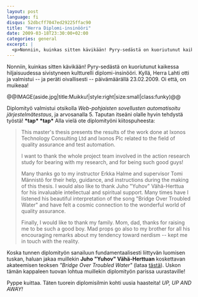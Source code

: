 ```yaml
---
layout: post
language: fi
disqus: 52dbcff7047ed29225ffac90
title: "Herra Diplomi-insinööri"
date: 2009-03-18T23:30:00+02:00
categories: general
excerpt: |
  <p>Nonniin, kuinkas sitten kävikään! Pyry-sedästä on kuoriutunut kaikessa hiljaisuudessa sivistyneen kultturelli diplomi-insinööri. Kyllä, Herra Lahti otti ja valmistui -- ja peräti oivallisesti -- päivämäärällä 23.02.2009. Oi että, on muikeaa!</p>
---
```

<p>Nonniin, kuinkas sitten kävikään! Pyry-sedästä on kuoriutunut kaikessa hiljaisuudessa sivistyneen kultturelli diplomi-insinööri. Kyllä, Herra Lahti otti ja valmistui -- ja peräti oivallisesti -- päivämäärällä 23.02.2009. Oi että, on muikeaa!</p>

@@IMAGE(aside.jpg|title:Muikku!|style:right|size:small|class:funky)@@

<p>Diplomityö valmistui otsikolla <em>Web-pohjaisten sovellusten automatisoitu järjestelmätestaus</em>, ja arvosanalla 5. Taputan itseäni olalle hyvin tehdystä työstä! <strong>*tap* *tap*</strong> Alla vielä ote diplomityöni kiitospuheesta:</p>

<blockquote>
<p>This master's thesis presents the results of the work done at Ixonos Technology Consulting Ltd and Ixonos Plc related to the field of quality assurance and test automation.</p>

<p>I want to thank the whole project team involved in the action research study for bearing with my research, and for being such good guys!</p>

<p>Many thanks go to my instructor Erkka Halme and supervisor Tomi Männistö for their help, guidance, and instructions during the making of this thesis. I would also like to thank Juho "Yuhov" Vähä-Herttua for his invaluable intellectual and spiritual support. Many times have I listened his beautiful interpretation of the song "Bridge Over Troubled Water" and have felt a cosmic connection to the wonderful world of quality assurance.</p>

<p>Finally, I would like to thank my family. Mom, dad, thanks for raising me to be such a good boy. Mad props go also to my brother for all his encouraging remarks about my tendency toward nerdism -- kept me in touch with the reality.</p>
</blockquote>

<p>Koska tunnen diplomityön sanailuun fundamentaalisesti liittyvän luomisen tuskan, haluan jakaa muillekin <strong>Juho "Yuhov" Vähä-Herttuan</strong> koskettavan akateemisen teoksen <em>"Bridge Over Troubled Water"</em> (lataa <a href="@@FILE(Yuhov_feat._DJ_Pyppe_-_Bridge_Ballad_(Radio_Edit).mp3)@@">tästä</a>). Uskon tämän kappaleen tuovan lohtua muillekin diplomityön parissa uurastaville!</p>

<p>Pyppe kuittaa. Täten tuorein diplomisilmin kohti uusia haasteita! <em>UP, UP AND AWAY!</em></p>